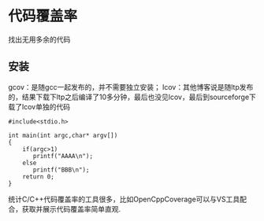 # 代码覆盖率

找出无用多余的代码

## 安装
gcov：是随gcc一起发布的，并不需要独立安装；
lcov：其他博客说是随ltp发布的，结果下载下ltp之后编译了10多分钟，最后也没见lcov，最后到sourceforge下载了lcov单独的代码

```
#include<stdio.h>

int main(int argc,char* argv[])
{
    if(argc>1)
       printf("AAAA\n");
    else
       printf("BBB\n");
    return 0;
}
```

统计C/C++代码覆盖率的工具很多，比如OpenCppCoverage可以与VS工具配合，获取并展示代码覆盖率简单直观.

